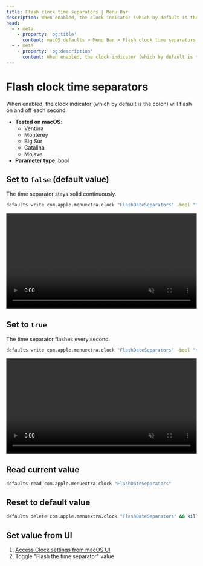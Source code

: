```yaml
---
title: Flash clock time separators | Menu Bar
description: When enabled, the clock indicator (which by default is the colon) will flash on and off each second.
head:
  - - meta
    - property: 'og:title'
      content: macOS defaults > Menu Bar > Flash clock time separators
  - - meta
    - property: 'og:description'
      content: When enabled, the clock indicator (which by default is the colon) will flash on and off each second.
---
```


# Flash clock time separators

When enabled, the clock indicator (which by default is the colon) will flash on and off each second.

- **Tested on macOS**:
  - Ventura
  - Monterey
  - Big Sur
  - Catalina
  - Mojave
- **Parameter type**: bool

## Set to `false` (default value)

The time separator stays solid continuously.

```bash
defaults write com.apple.menuextra.clock "FlashDateSeparators" -bool "false" && killall SystemUIServer
```

<video autoplay loop muted playsinline width="727" height="40" style="max-width: 100%; height: auto">
  <source src="./images/FlashDateSeparators/false.mp4" type="video/mp4">
  Example output with value set to false
</video>

## Set to `true`

The time separator flashes every second.

```bash
defaults write com.apple.menuextra.clock "FlashDateSeparators" -bool "true" && killall SystemUIServer
```

<video autoplay loop muted playsinline width="727" height="40" style="max-width: 100%; height: auto">
  <source src="./images/FlashDateSeparators/true.mp4" type="video/mp4">
  Example output with value set to true
</video>

## Read current value

```bash
defaults read com.apple.menuextra.clock "FlashDateSeparators"
```

## Reset to default value

```bash
defaults delete com.apple.menuextra.clock "FlashDateSeparators" && killall SystemUIServer
```

## Set value from UI

1. <a href="x-apple.systempreferences:com.apple.ControlCenter-Settings.extension?Clock">Access Clock settings from macOS UI</a>
2. Toggle "Flash the time separator" value

